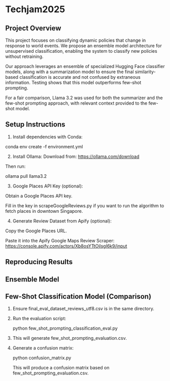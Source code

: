 # Techjam2025
## Project Overview

This project focuses on classifying dynamic policies that change in response to world events. We propose an ensemble model architecture for unsupervised classification, enabling the system to classify new policies without retraining.

Our approach leverages an ensemble of specialized Hugging Face classifier models, along with a summarization model to ensure the final similarity-based classification is accurate and not confused by extraneous information. Testing shows that this model outperforms few-shot prompting.

For a fair comparison, Llama 3.2 was used for both the summarizer and the few-shot prompting approach, with relevant context provided to the few-shot model.

## Setup Instructions

1. Install dependencies with Conda:

conda env create -f environment.yml

2. Install Ollama:
Download from: https://ollama.com/download

Then run:

ollama pull llama3.2

3. Google Places API Key (optional):

Obtain a Google Places API key.

Fill in the key in scrapeGoogleReviews.py if you want to run the algorithm to fetch places in downtown Singapore.

4. Generate Review Dataset from Apify (optional):

Copy the Google Places URL.

Paste it into the Apify Google Maps Review Scraper: https://console.apify.com/actors/Xb8osYTtOjlsgI6k9/input

## Reproducing Results
## Ensemble Model


## Few-Shot Classification Model (Comparison)

1. Ensure final_eval_dataset_reviews_utf8.csv is in the same directory.

2. Run the evaluation script:

   python few_shot_prompting_classification_eval.py


3. This will generate few_shot_prompting_evaluation.csv.

4. Generate a confusion matrix:

   python confusion_matrix.py

   This will produce a confusion matrix based on few_shot_prompting_evaluation.csv.
